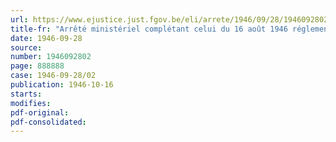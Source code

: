 ```yaml
---
url: https://www.ejustice.just.fgov.be/eli/arrete/1946/09/28/1946092802/justel
title-fr: "Arrêté ministériel complétant celui du 16 août 1946 réglementant les prix maxima du battage et des pailles de la récolte 1946 et fixant les prix maxima des céréales indigènes de la récolte 1946 à appliquer jusqu'au 15 novembre 1946"
date: 1946-09-28
source:
number: 1946092802
page: 888888
case: 1946-09-28/02
publication: 1946-10-16
starts:
modifies:
pdf-original:
pdf-consolidated:
---
```


